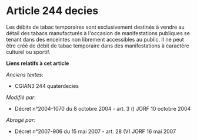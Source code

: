 # Article 244 decies

Les débits de tabac temporaires sont exclusivement destinés à vendre au détail des tabacs manufacturés à l'occasion de
manifestations publiques se tenant dans des enceintes non librement accessibles au public. Il ne peut être créé de débit de
tabac temporaire dans des manifestations à caractère culturel ou sportif.

**Liens relatifs à cet article**

_Anciens textes_:

  - CGIAN3 244 quaterdecies

_Modifié par_:

  - Décret n°2004-1070 du 8 octobre 2004 - art. 3 () JORF 10 octobre 2004

_Abrogé par_:

  - Décret n°2007-906 du 15 mai 2007 - art. 28 (V) JORF 16 mai 2007
